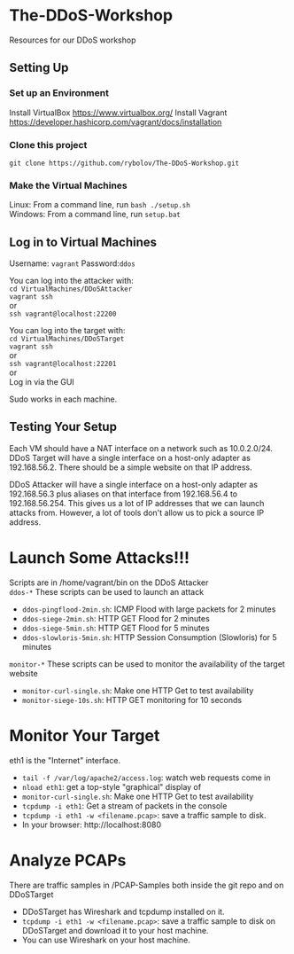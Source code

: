 # The-DDoS-Workshop
Resources for our DDoS workshop

## Setting Up

### Set up an Environment
Install VirtualBox https://www.virtualbox.org/
Install Vagrant https://developer.hashicorp.com/vagrant/docs/installation

### Clone this project
`git clone https://github.com/rybolov/The-DDoS-Workshop.git`

### Make the Virtual Machines

Linux: From a command line, run `bash ./setup.sh`  
Windows: From a command line, run `setup.bat`

## Log in to Virtual Machines
Username: `vagrant` Password:`ddos`  

You can log into the attacker with:  
`cd VirtualMachines/DDoSAttacker`  
`vagrant ssh`  
or  
`ssh vagrant@localhost:22200`

You can log into the target with:  
`cd VirtualMachines/DDoSTarget`  
`vagrant ssh`  
or  
`ssh vagrant@localhost:22201`  
or  
Log in via the GUI

Sudo works in each machine.

## Testing Your Setup

Each VM should have a NAT interface on a network such as 10.0.2.0/24.
DDoS Target will have a single interface on a host-only adapter as 192.168.56.2. There should be a simple website on that IP address.

DDoS Attacker will have a single interface on a host-only adapter as 192.168.56.3 plus aliases on that interface from 192.168.56.4 to 192.168.56.254. This gives us a lot of IP addresses that we can launch attacks from. However, a lot of tools don't allow us to pick a source IP address.



# Launch Some Attacks!!!
Scripts are in /home/vagrant/bin on the DDoS Attacker  
`ddos-*` These scripts can be used to launch an attack  
* `ddos-pingflood-2min.sh`: ICMP Flood with large packets for 2 minutes  
* `ddos-siege-2min.sh`: HTTP GET Flood for 2 minutes  
* `ddos-siege-5min.sh`: HTTP GET Flood for 5 minutes  
* `ddos-slowloris-5min.sh`: HTTP Session Consumption (Slowloris) for 5 minutes  

`monitor-*` These scripts can be used to monitor the availability of the target website
* `monitor-curl-single.sh`: Make one HTTP Get to test availability  
* `monitor-siege-10s.sh`: HTTP GET monitoring for 10 seconds  


# Monitor Your Target
eth1 is the "Internet" interface.
* `tail -f /var/log/apache2/access.log`: watch web requests come in
* `nload eth1`: get a top-style "graphical" display of 
* `monitor-curl-single.sh`: Make one HTTP Get to test availability
* `tcpdump -i eth1`: Get a stream of packets in the console
* `tcpdump -i eth1 -w <filename.pcap>`: save a traffic sample to disk.
* In your browser: http://localhost:8080

# Analyze PCAPs
There are traffic samples in /PCAP-Samples both inside the git repo and on DDoSTarget
* DDoSTarget has Wireshark and tcpdump installed on it.
* `tcpdump -i eth1 -w <filename.pcap>`: save a traffic sample to disk on DDoSTarget and download it to your host machine.
* You can use Wireshark on your host machine.